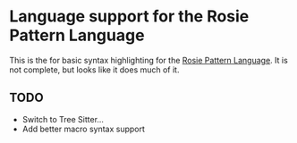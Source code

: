 # Language support for the Rosie Pattern Language

This is the for basic syntax highlighting for the [Rosie Pattern Language](https://rosie-lang.org/). It is not complete, but looks like it does much of it.

## TODO
- Switch to Tree Sitter...
- Add better macro syntax support
